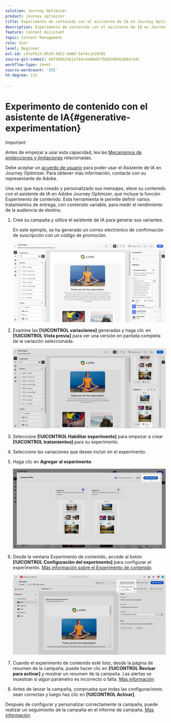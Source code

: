 ```yaml
---
solution: Journey Optimizer
product: journey optimizer
title: Experimento de contenido con el asistente de IA en Journey Optimizer
description: Experimento de contenido con el asistente de IA en Journey Optimizer
feature: Content Assistant
topic: Content Management
role: User
level: Beginner
exl-id: c47af613-0529-4922-bd0d-5ef4cc619305
source-git-commit: b6fd60b23b1a744ceb80a97fb092065b36847a41
workflow-type: tm+mt
source-wordcount: '255'
ht-degree: 11%

---
```


# Experimento de contenido con el asistente de IA{#generative-experimentation}

>[!IMPORTANT]
>
>Antes de empezar a usar esta capacidad, lea las [Mecanismos de protecciones y limitaciones](gs-generative.md#generative-guardrails) relacionadas.
></br>
>
>Debe aceptar un [acuerdo de usuario](https://www.adobe.com/legal/licenses-terms/adobe-dx-gen-ai-user-guidelines.html) para poder usar el Asistente de IA en Journey Optimizer. Para obtener más información, contacte con su representante de Adobe.

Una vez que haya creado y personalizado sus mensajes, eleve su contenido con el asistente de IA en Adobe Journey Optimizer, que incluye la función Experimento de contenido. Esta herramienta le permite definir varios tratamientos de entrega, con contenido variable, para medir el rendimiento de la audiencia de destino.

1. Cree su campaña y utilice el asistente de IA para generar sus variantes.

   En este ejemplo, se ha generado un correo electrónico de confirmación de suscripción con un código de promoción.

   ![](assets/experiment-genai-1.png)

1. Examine las **[!UICONTROL variaciones]** generadas y haga clic en **[!UICONTROL Vista previa]** para ver una versión en pantalla completa de la variación seleccionada.

   ![](assets/experiment-genai-2.png)

1. Seleccione **[!UICONTROL Habilitar experimento]** para empezar a crear **[!UICONTROL tratamientos]** para su experimento.

1. Seleccione las variaciones que desee incluir en el experimento.

1. Haga clic en **Agregar al experimento**.

   ![](assets/experiment-genai-3.png)

1. Desde la ventana Experimento de contenido, accede al botón **[!UICONTROL Configuración del experimento]** para configurar el experimento. [Más información sobre el Experimento de contenido](../content-management/content-experiment.md)

   ![](assets/experiment-genai-4.png)

1. Cuando el experimento de contenido esté listo, desde la página de resumen de la campaña, puede hacer clic en **[!UICONTROL Revisar para activar]** y mostrar un resumen de la campaña. Las alertas se muestran si algún parámetro es incorrecto o falta. [Más información](../content-management/content-experiment.md#treatment-experiment)

1. Antes de lanzar la campaña, comprueba que todas las configuraciones sean correctas y luego haz clic en **[!UICONTROL Activar]**.

Después de configurar y personalizar correctamente la campaña, puede realizar un seguimiento de la campaña en el informe de campaña. [Más información](../reports/campaign-global-report-cja.md)
